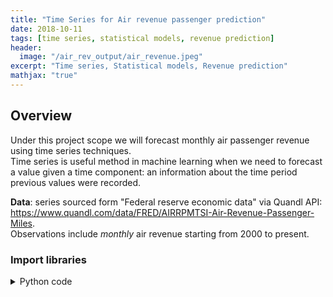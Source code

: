 ```yaml
---
title: "Time Series for Air revenue passenger prediction"
date: 2018-10-11
tags: [time series, statistical models, revenue prediction]
header:
  image: "/air_rev_output/air_revenue.jpeg"
excerpt: "Time series, Statistical models, Revenue prediction"
mathjax: "true"
---
```


## Overview

Under this project scope we will forecast monthly air passenger revenue using time series techniques. <br>
Time series is useful method in machine learning when we need to forecast a value given a time component: an information about the time period previous values were recorded. 

**Data**: series sourced form "Federal reserve economic data" via Quandl API:<br>
https://www.quandl.com/data/FRED/AIRRPMTSI-Air-Revenue-Passenger-Miles. <br>
Observations include *monthly* air revenue starting from 2000 to present. 

### Import libraries

<details><summary>Python code</summary> 
  
<p>
  
 ```python
import quandl # use quandl linbrary to retreive the data 

"""
- will use pandas and numpy for data manipulation and calculus
- import datetime to work with datetime type
- use Series library to work with time series 

"""
import pandas as pd          
import numpy as np           
from datetime import datetime    
from pandas import Series  

import matplotlib.pyplot as plt 
%pylab inline
plt.style.use('seaborn-whitegrid')

# will ignore the warnings
import warnings                 
warnings.filterwarnings("ignore")
 ```
 
 </p>
</details>
